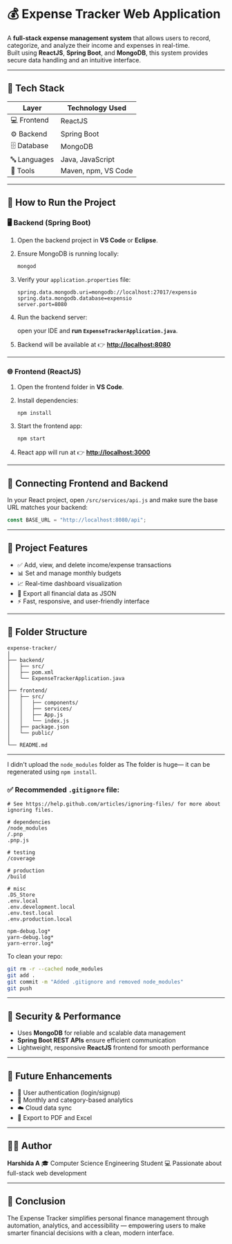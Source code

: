 

# 💰 Expense Tracker Web Application

A **full-stack expense management system** that allows users to record, categorize, and analyze their income and expenses in real-time.  
Built using **ReactJS**, **Spring Boot**, and **MongoDB**, this system provides secure data handling and an intuitive interface.

---

## 🧩 Tech Stack

| Layer | Technology Used |
|-------|-----------------|
| 💻 Frontend | ReactJS |
| ⚙️ Backend | Spring Boot |
| 🗄️ Database | MongoDB |
| 🔤 Languages | Java, JavaScript |
| 🧰 Tools | Maven, npm, VS Code |

---

## 🚀 How to Run the Project

### 🖥️ Backend (Spring Boot)

1. Open the backend project in **VS Code** or **Eclipse**.  
2. Ensure MongoDB is running locally:
   ```bash
   mongod
    ````

3. Verify your `application.properties` file:

   ```properties
   spring.data.mongodb.uri=mongodb://localhost:27017/expensio
   spring.data.mongodb.database=expensio
   server.port=8080
   ```
4. Run the backend server:

   open your IDE and **run `ExpenseTrackerApplication.java`**.

5. Backend will be available at 👉 **[http://localhost:8080](http://localhost:8080)**

---

### 🌐 Frontend (ReactJS)

1. Open the frontend folder in **VS Code**.
2. Install dependencies:

   ```bash
   npm install
   ```
3. Start the frontend app:

   ```bash
   npm start
   ```
4. React app will run at 👉 **[http://localhost:3000](http://localhost:3000)**

---

## 🔗 Connecting Frontend and Backend

In your React project, open
`/src/services/api.js`
and make sure the base URL matches your backend:

```javascript
const BASE_URL = "http://localhost:8080/api";
```

---

## 🧾 Project Features

* ✅ Add, view, and delete income/expense transactions
* 📊 Set and manage monthly budgets
* 📈 Real-time dashboard visualization
* 💾 Export all financial data as JSON
* ⚡ Fast, responsive, and user-friendly interface

---

## 🧱 Folder Structure

```
expense-tracker/
│
├── backend/
│   ├── src/
│   ├── pom.xml
│   └── ExpenseTrackerApplication.java
│
├── frontend/
│   ├── src/
│   │   ├── components/
│   │   ├── services/
│   │   ├── App.js
│   │   └── index.js
│   ├── package.json
│   └── public/
│
└── README.md

```

---


I didn't upload the `node_modules` folder as The folder is huge— it can be regenerated using `npm install`.

### ✅ Recommended `.gitignore` file:

```gitignore
# See https://help.github.com/articles/ignoring-files/ for more about ignoring files.

# dependencies
/node_modules
/.pnp
.pnp.js

# testing
/coverage

# production
/build

# misc
.DS_Store
.env.local
.env.development.local
.env.test.local
.env.production.local

npm-debug.log*
yarn-debug.log*
yarn-error.log*
```

To clean your repo:

```bash
git rm -r --cached node_modules
git add .
git commit -m "Added .gitignore and removed node_modules"
git push
```

---

## 🔐 Security & Performance

* Uses **MongoDB** for reliable and scalable data management
* **Spring Boot REST APIs** ensure efficient communication
* Lightweight, responsive **ReactJS** frontend for smooth performance

---

## 🌟 Future Enhancements

* 🔑 User authentication (login/signup)
* 📅 Monthly and category-based analytics
* ☁️ Cloud data sync
* 📄 Export to PDF and Excel

---

## 👩‍💻 Author

**Harshida A**
🎓 Computer Science Engineering Student
💻 Passionate about full-stack web development

---

## 🏁 Conclusion

The Expense Tracker simplifies personal finance management through automation, analytics, and accessibility — empowering users to make smarter financial decisions with a clean, modern interface.


